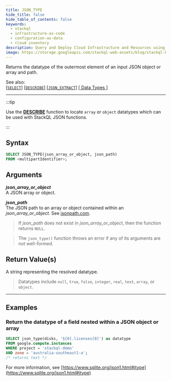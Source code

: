 ```yaml
---
title: JSON_TYPE
hide_title: false
hide_table_of_contents: false
keywords:
  - stackql
  - infrastructure-as-code
  - configuration-as-data
  - cloud inventory
description: Query and Deploy Cloud Infrastructure and Resources using SQL
image: https://storage.googleapis.com/stackql-web-assets/blog/stackql-blog-post-featured-image.png
---
```

Returns the datatype of the outermost element of an input JSON object or array and path.  

See also:  
[[` SELECT `]](/docs/language-spec/select) [[` DESCRIBE `]](/docs/language-spec/describe) [[` JSON_EXTRACT `]](/docs/language-spec/functions/json/json_extract) [[ Data Types ]](/docs/language-spec/data-types)

* * * 

:::tip 

Use the [**DESCRIBE**](/docs/language-spec/describe) function to locate `array` or `object` datatypes which can be used with StackQL JSON functions.

:::

## Syntax

```sql
SELECT JSON_TYPE(json_array_or_object, json_path) 
FROM <multipartIdentifier>;
```

## Arguments

__*json_array_or_object*__  
A JSON array or object.

__*json_path*__  
The JSON path to an array or object contained within an *json_array_or_object*.  See [jsonpath.com](https://jsonpath.com/).

> If *json_path* does not exist in *json_array_or_object*, then the function returns `NULL`.

> The `json_type()` function throws an error if any of its arguments are not well-formed.

## Return Value(s)
A string representing the resolved datatype.

> Datatypes include `null`, `true`, `false`, `integer`, `real`, `text`, `array`, or `object`.

* * *

## Examples

### Return the datatype of a field nested within a JSON object or array

```sql
SELECT json_type(disks, '$[0].licenses[0]') as datatype
FROM google.compute.instances 
WHERE project = 'stackql-demo' 
AND zone = 'australia-southeast1-a';
/* returns text */
```

For more information, see [https://www.sqlite.org/json1.html#jtype](https://www.sqlite.org/json1.html#jtype)